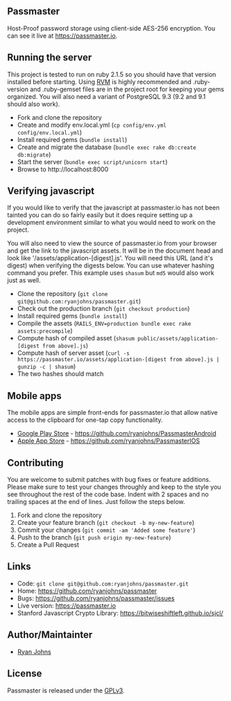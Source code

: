 ## Passmaster

Host-Proof password storage using client-side AES-256 encryption. You can see
it live at <https://passmaster.io>.

## Running the server

This project is tested to run on ruby 2.1.5 so you should have that version
installed before starting. Using [RVM](https://rvm.io/) is highly recommended and .ruby-version
and .ruby-gemset files are in the project root for keeping your gems organized.
You will also need a variant of PostgreSQL 9.3 (9.2 and 9.1 should also work).

 * Fork and clone the repository
 * Create and modify env.local.yml (`cp config/env.yml config/env.local.yml`)
 * Install required gems (`bundle install`)
 * Create and migrate the database (`bundle exec rake db:create db:migrate`)
 * Start the server (`bundle exec script/unicorn start`)
 * Browse to http://localhost:8000

## Verifying javascript

If you would like to verify that the javascript at passmaster.io has not been
tainted you can do so fairly easily but it does require setting up a development
environment similar to what you would need to work on the project.

You will also need to view the source of passmaster.io from your browser and get the
link to the javascript assets. It will be in the document head and look like
'/assets/application-[digest].js'. You will need this URL (and it's digest) when
verifying the digests below. You can use whatever hashing command you prefer. This
example uses `shasum` but `md5` would also work just as well.

 * Clone the repository (`git clone git@github.com:ryanjohns/passmaster.git`)
 * Check out the production branch (`git checkout production`)
 * Install required gems (`bundle install`)
 * Compile the assets (`RAILS_ENV=production bundle exec rake assets:precompile`)
 * Compute hash of compiled asset (`shasum public/assets/application-[digest from above].js`)
 * Compute hash of server asset (`curl -s https://passmaster.io/assets/application-[digest from above].js | gunzip -c | shasum`)
 * The two hashes should match

## Mobile apps

The mobile apps are simple front-ends for passmaster.io that allow native
access to the clipboard for one-tap copy functionality.

 * [Google Play Store](https://play.google.com/store/apps/details?id=io.passmaster.Passmaster) - <https://github.com/ryanjohns/PassmasterAndroid>
 * [Apple App Store](https://itunes.apple.com/us/app/passmaster/id615271561?mt=8) - <https://github.com/ryanjohns/PassmasterIOS>

## Contributing

You are welcome to submit patches with bug fixes or feature additions. Please
make sure to test your changes throughly and keep to the style you see throughout
the rest of the code base. Indent with 2 spaces and no trailing spaces at the end
of lines. Just follow the steps below.

1. Fork and clone the repository
2. Create your feature branch (`git checkout -b my-new-feature`)
3. Commit your changes (`git commit -am 'Added some feature'`)
4. Push to the branch (`git push origin my-new-feature`)
5. Create a Pull Request

## Links

* Code: `git clone git@github.com:ryanjohns/passmaster.git`
* Home: <https://github.com/ryanjohns/passmaster>
* Bugs: <https://github.com/ryanjohns/passmaster/issues>
* Live version: <https://passmaster.io>
* Stanford Javascript Crypto Library: <https://bitwiseshiftleft.github.io/sjcl/>

## Author/Maintainter

 * [Ryan Johns](https://github.com/ryanjohns)

## License

Passmaster is released under the [GPLv3](https://www.gnu.org/licenses/).
